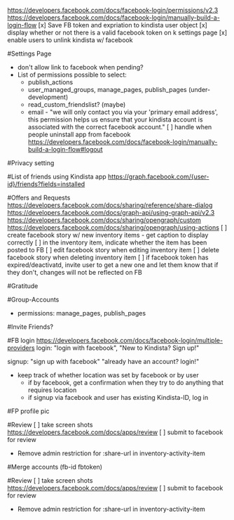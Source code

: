 https://developers.facebook.com/docs/facebook-login/permissions/v2.3
https://developers.facebook.com/docs/facebook-login/manually-build-a-login-flow
[x] Save FB token and expriation to kindista user object
[x] display whether or not there is a valid facebook token on k settings page
[x] enable users to unlink kindista w/ facebook

#Settings Page
 - don't allow link to facebook when pending?
 - List of permissions possible to select:
   - publish_actions
    - user_managed_groups, manage_pages, publish_pages (under-development)
    - read_custom_friendslist? (maybe)
    - email - "we will only contact you via your 'primary email address',
               this permission helps us ensure that your kindista account
               is associated with the correct facebook account."
 [ ] handle when people uninstall app from facebook
 https://developers.facebook.com/docs/facebook-login/manually-build-a-login-flow#logout

#Privacy setting

#List of friends using Kindista app
https://graph.facebook.com/{user-id}/friends?fields=installed

#Offers and Requests
https://developers.facebook.com/docs/sharing/reference/share-dialog
https://developers.facebook.com/docs/graph-api/using-graph-api/v2.3
https://developers.facebook.com/docs/sharing/opengraph/custom
https://developers.facebook.com/docs/sharing/opengraph/using-actions
[ ] create facebook story w/ new inventory items
    - get caption to display correctly
[ ] in the inventory item, indicate whether the item has been posted to FB
[ ] edit facebook story when editing inventory item
[ ] delete facebook story when deleting inventory item
[ ] if facebook token has expired/deactivatd, invite user to get a new one and let them know that if they don't, changes will not be reflected on FB

#Gratitude


#Group-Accounts
- permissions:
    manage_pages, publish_pages

#Invite Friends?

#FB login
https://developers.facebook.com/docs/facebook-login/multiple-providers
login: "login with facebook", "New to Kindista? Sign up!" 

signup: "sign up with facebook" "already have an account? login!"
 - keep track of whether location was set by facebook or by user
   - if by facebook, get a confirmation when they try to do anything that requires location
   - if signup via facebook and user has existing Kindista-ID, log in

#FP profile pic

#Review
[ ] take screen shots
https://developers.facebook.com/docs/apps/review
[ ] submit to facebook for review

- Remove admin restriction for :share-url in inventory-activity-item


#Merge accounts (fb-id fbtoken)

#Review
[ ] take screen shots
https://developers.facebook.com/docs/apps/review
[ ] submit to facebook for review

- Remove admin restriction for :share-url in inventory-activity-item


